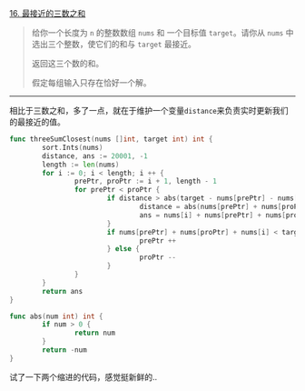 [16. 最接近的三数之和](https://leetcode.cn/problems/3sum-closest/)

> 给你一个长度为 `n` 的整数数组 `nums` 和 一个目标值 `target`。请你从 `nums` 中选出三个整数，使它们的和与 `target` 最接近。
>
> 返回这三个数的和。
>
> 假定每组输入只存在恰好一个解。

---

相比于三数之和，多了一点，就在于维护一个变量`distance`来负责实时更新我们的最接近的值。

```go
func threeSumClosest(nums []int, target int) int {
        sort.Ints(nums)
        distance, ans := 20001, -1
        length := len(nums)
        for i := 0; i < length; i ++ {
                prePtr, proPtr := i + 1, length - 1
                for prePtr < proPtr {
                        if distance > abs(target - nums[prePtr] - nums[proPtr] - nums[i]) {
                                distance = abs(nums[prePtr] + nums[proPtr] + nums[i] - target)
                                ans = nums[i] + nums[prePtr] + nums[proPtr]
                        }
                        if nums[prePtr] + nums[proPtr] + nums[i] < target {
                                prePtr ++
                        } else {
                                proPtr --
                        }
                }
        } 
        return ans
}

func abs(num int) int {
        if num > 0 {
                return num
        }
        return -num
}
```

试了一下两个缩进的代码，感觉挺新鲜的..